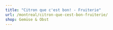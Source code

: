 ```yaml
---
title: "Citron que c'est bon! - Fruiterie"
url: /montreal/citron-que-cest-bon-fruiterie/
shop: Gemüse & Obst
---
```

